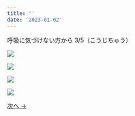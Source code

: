 ```yaml
---
title: ''
date: '2023-01-02'
---
```


呼吸に気づけない方から 3/5（こうじちゅう）

![](/images/1_a_05.jpg)

![](/images/1_a_06.jpg)

![](/images/1_a_07.jpg)

![](/images/1_a_08.jpg)

[ 次へ → ](/posts/1-01-a4)
